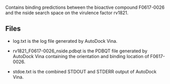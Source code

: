 Contains binding predictions between the bioactive compound F0617-0026 and the nside search space on the virulence factor rv1821.

## Files

- log.txt is the log file generated by AutoDock Vina.

- rv1821_F0617-0026_nside.pdbqt is the PDBQT file generated by AutoDock Vina containing the orientation and binding location of F0617-0026.

- stdoe.txt is the combined STDOUT and STDERR output of AutoDock Vina.

